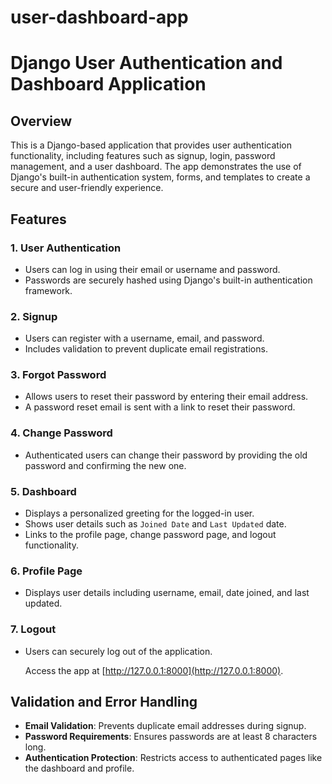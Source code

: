 # user-dashboard-app
# Django User Authentication and Dashboard Application

## Overview
This is a Django-based application that provides user authentication functionality, including features such as signup, login, password management, and a user dashboard. The app demonstrates the use of Django's built-in authentication system, forms, and templates to create a secure and user-friendly experience.

## Features

### 1. **User Authentication**
- Users can log in using their email or username and password.
- Passwords are securely hashed using Django's built-in authentication framework.

### 2. **Signup**
- Users can register with a username, email, and password.
- Includes validation to prevent duplicate email registrations.

### 3. **Forgot Password**
- Allows users to reset their password by entering their email address.
- A password reset email is sent with a link to reset their password.

### 4. **Change Password**
- Authenticated users can change their password by providing the old password and confirming the new one.

### 5. **Dashboard**
- Displays a personalized greeting for the logged-in user.
- Shows user details such as `Joined Date` and `Last Updated` date.
- Links to the profile page, change password page, and logout functionality.

### 6. **Profile Page**
- Displays user details including username, email, date joined, and last updated.

### 7. **Logout**
- Users can securely log out of the application.

   Access the app at [http://127.0.0.1:8000](http://127.0.0.1:8000).




## Validation and Error Handling
- **Email Validation**: Prevents duplicate email addresses during signup.
- **Password Requirements**: Ensures passwords are at least 8 characters long.
- **Authentication Protection**: Restricts access to authenticated pages like the dashboard and profile.


